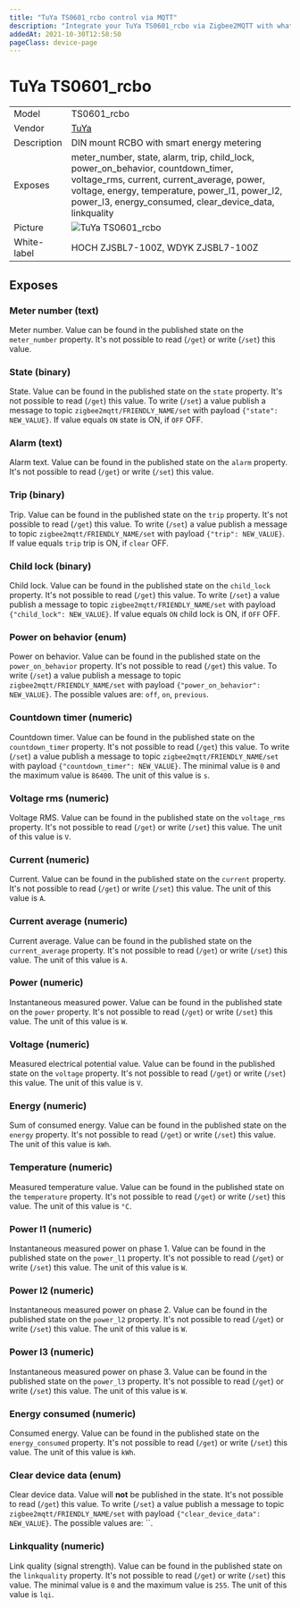 ```yaml
---
title: "TuYa TS0601_rcbo control via MQTT"
description: "Integrate your TuYa TS0601_rcbo via Zigbee2MQTT with whatever smart home infrastructure you are using without the vendor's bridge or gateway."
addedAt: 2021-10-30T12:58:50
pageClass: device-page
---
```


<!-- !!!! -->
<!-- ATTENTION: This file is auto-generated through docgen! -->
<!-- You can only edit the "Notes"-Section between the two comment lines "Notes BEGIN" and "Notes END". -->
<!-- Do not use h1 or h2 heading within "## Notes"-Section. -->
<!-- !!!! -->

# TuYa TS0601_rcbo

|     |     |
|-----|-----|
| Model | TS0601_rcbo  |
| Vendor  | [TuYa](/supported-devices/#v=TuYa)  |
| Description | DIN mount RCBO with smart energy metering |
| Exposes | meter_number, state, alarm, trip, child_lock, power_on_behavior, countdown_timer, voltage_rms, current, current_average, power, voltage, energy, temperature, power_l1, power_l2, power_l3, energy_consumed, clear_device_data, linkquality |
| Picture | ![TuYa TS0601_rcbo](https://www.zigbee2mqtt.io/images/devices/TS0601_rcbo.jpg) |
| White-label | HOCH ZJSBL7-100Z, WDYK ZJSBL7-100Z |


<!-- Notes BEGIN: You can edit here. Add "## Notes" headline if not already present. -->


<!-- Notes END: Do not edit below this line -->




## Exposes

### Meter number (text)
Meter number.
Value can be found in the published state on the `meter_number` property.
It's not possible to read (`/get`) or write (`/set`) this value.

### State (binary)
State.
Value can be found in the published state on the `state` property.
It's not possible to read (`/get`) this value.
To write (`/set`) a value publish a message to topic `zigbee2mqtt/FRIENDLY_NAME/set` with payload `{"state": NEW_VALUE}`.
If value equals `ON` state is ON, if `OFF` OFF.

### Alarm (text)
Alarm text.
Value can be found in the published state on the `alarm` property.
It's not possible to read (`/get`) or write (`/set`) this value.

### Trip (binary)
Trip.
Value can be found in the published state on the `trip` property.
It's not possible to read (`/get`) this value.
To write (`/set`) a value publish a message to topic `zigbee2mqtt/FRIENDLY_NAME/set` with payload `{"trip": NEW_VALUE}`.
If value equals `trip` trip is ON, if `clear` OFF.

### Child lock (binary)
Child lock.
Value can be found in the published state on the `child_lock` property.
It's not possible to read (`/get`) this value.
To write (`/set`) a value publish a message to topic `zigbee2mqtt/FRIENDLY_NAME/set` with payload `{"child_lock": NEW_VALUE}`.
If value equals `ON` child lock is ON, if `OFF` OFF.

### Power on behavior (enum)
Power on behavior.
Value can be found in the published state on the `power_on_behavior` property.
It's not possible to read (`/get`) this value.
To write (`/set`) a value publish a message to topic `zigbee2mqtt/FRIENDLY_NAME/set` with payload `{"power_on_behavior": NEW_VALUE}`.
The possible values are: `off`, `on`, `previous`.

### Countdown timer (numeric)
Countdown timer.
Value can be found in the published state on the `countdown_timer` property.
It's not possible to read (`/get`) this value.
To write (`/set`) a value publish a message to topic `zigbee2mqtt/FRIENDLY_NAME/set` with payload `{"countdown_timer": NEW_VALUE}`.
The minimal value is `0` and the maximum value is `86400`.
The unit of this value is `s`.

### Voltage rms (numeric)
Voltage RMS.
Value can be found in the published state on the `voltage_rms` property.
It's not possible to read (`/get`) or write (`/set`) this value.
The unit of this value is `V`.

### Current (numeric)
Current.
Value can be found in the published state on the `current` property.
It's not possible to read (`/get`) or write (`/set`) this value.
The unit of this value is `A`.

### Current average (numeric)
Current average.
Value can be found in the published state on the `current_average` property.
It's not possible to read (`/get`) or write (`/set`) this value.
The unit of this value is `A`.

### Power (numeric)
Instantaneous measured power.
Value can be found in the published state on the `power` property.
It's not possible to read (`/get`) or write (`/set`) this value.
The unit of this value is `W`.

### Voltage (numeric)
Measured electrical potential value.
Value can be found in the published state on the `voltage` property.
It's not possible to read (`/get`) or write (`/set`) this value.
The unit of this value is `V`.

### Energy (numeric)
Sum of consumed energy.
Value can be found in the published state on the `energy` property.
It's not possible to read (`/get`) or write (`/set`) this value.
The unit of this value is `kWh`.

### Temperature (numeric)
Measured temperature value.
Value can be found in the published state on the `temperature` property.
It's not possible to read (`/get`) or write (`/set`) this value.
The unit of this value is `°C`.

### Power l1 (numeric)
Instantaneous measured power on phase 1.
Value can be found in the published state on the `power_l1` property.
It's not possible to read (`/get`) or write (`/set`) this value.
The unit of this value is `W`.

### Power l2 (numeric)
Instantaneous measured power on phase 2.
Value can be found in the published state on the `power_l2` property.
It's not possible to read (`/get`) or write (`/set`) this value.
The unit of this value is `W`.

### Power l3 (numeric)
Instantaneous measured power on phase 3.
Value can be found in the published state on the `power_l3` property.
It's not possible to read (`/get`) or write (`/set`) this value.
The unit of this value is `W`.

### Energy consumed (numeric)
Consumed energy.
Value can be found in the published state on the `energy_consumed` property.
It's not possible to read (`/get`) or write (`/set`) this value.
The unit of this value is `kWh`.

### Clear device data (enum)
Clear device data.
Value will **not** be published in the state.
It's not possible to read (`/get`) this value.
To write (`/set`) a value publish a message to topic `zigbee2mqtt/FRIENDLY_NAME/set` with payload `{"clear_device_data": NEW_VALUE}`.
The possible values are: ``.

### Linkquality (numeric)
Link quality (signal strength).
Value can be found in the published state on the `linkquality` property.
It's not possible to read (`/get`) or write (`/set`) this value.
The minimal value is `0` and the maximum value is `255`.
The unit of this value is `lqi`.

